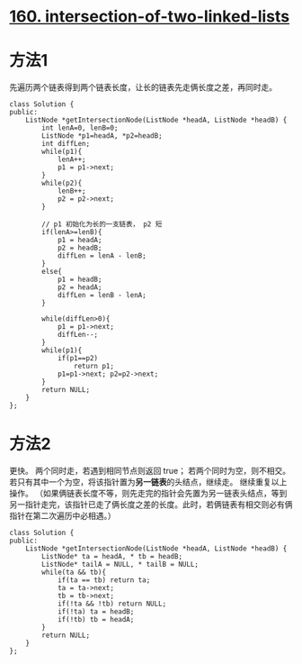 # [160. intersection-of-two-linked-lists](https://leetcode-cn.com/problems/intersection-of-two-linked-lists/)

# 方法1
先遍历两个链表得到两个链表长度，让长的链表先走俩长度之差，再同时走。
```
class Solution {
public:
    ListNode *getIntersectionNode(ListNode *headA, ListNode *headB) {
        int lenA=0, lenB=0;
        ListNode *p1=headA, *p2=headB;
        int diffLen;
        while(p1){
            lenA++;
            p1 = p1->next;
        }
        while(p2){
            lenB++;
            p2 = p2->next;
        }
        
        // p1 初始化为长的一支链表， p2 短
        if(lenA>=lenB){
            p1 = headA;
            p2 = headB;
            diffLen = lenA - lenB;
        }
        else{
            p1 = headB;
            p2 = headA;
            diffLen = lenB - lenA;
        }
        
        while(diffLen>0){
            p1 = p1->next;
            diffLen--;
        }
        while(p1){
            if(p1==p2)
                return p1;
            p1=p1->next; p2=p2->next;
        }
        return NULL;
    }
};
```

# 方法2
更快。
两个同时走，若遇到相同节点则返回 true；
若两个同时为空，则不相交。
若只有其中一个为空，将该指针置为**另一链表**的头结点，继续走。
继续重复以上操作。
（如果俩链表长度不等，则先走完的指针会先置为另一链表头结点，等到另一指针走完，该指针已走了俩长度之差的长度。此时，若俩链表有相交则必有俩指针在第二次遍历中必相遇。）
```
class Solution {
public:
    ListNode *getIntersectionNode(ListNode *headA, ListNode *headB) {
        ListNode* ta = headA, * tb = headB;
        ListNode* tailA = NULL, * tailB = NULL;
        while(ta && tb){
            if(ta == tb) return ta;
            ta = ta->next;
            tb = tb->next;
            if(!ta && !tb) return NULL;
            if(!ta) ta = headB;
            if(!tb) tb = headA;
        }
        return NULL;
    }
};
```